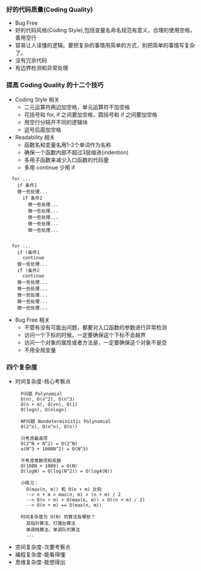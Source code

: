 ### 好的代码质量(Coding Quality)

- Bug Free
- 好的代码风格(Coding Style),包括变量名命名规范有意义，合理的使用空格，善用空行
- 容易让人读懂的逻辑。要把复杂的事情用简单的方式，别把简单的事情写复杂了。
- 没有冗余代码
- 有边界检测和异常处理

### 提高 Coding Quality 的十二个技巧

- Coding Style 相关
  - 二元运算符两边加空格，单元运算符不加空格
  - 花括号和 for, if 之间要加空格，圆括号和 if 之间要加空格
  - 用空行分隔开不同的逻辑块
  - 逗号后面加空格
- Readability 相关
  - 函数名和变量名用1-2个单词作为名称
  - 确保一个函数内部不超过3层缩进(indention)
  - 多用子函数来减少入口函数的代码量
  - 多用 continue 少用 if
```
  for ...
    if 条件1
    做一些处理...
      if 条件2
        做一些处理...
        做一些处理...
        做一些处理...
        做一些处理...
        做一些处理...


  for ...
    if !条件1
      continue
    做一些处理...
    if !条件2
      continue
    做一些处理...
    做一些处理...
    做一些处理...
    做一些处理...
    做一些处理...
```

- Bug Free 相关
  - 不管有没有可能出问题，都要对入口函数的参数进行异常检测
  - 访问一个下标的时候，一定要确保这个下标不会越界
  - 访问一个对象的属性或者方法是，一定要确保这个对象不是空
  - 不用全局变量

### 四个复杂度

- 时间复杂度-核心考察点
  ```
    P问题 Polynomial
    O(n), O(n^2), O(n^3)
    O(n + m), O(✔n), O(1)
    O(logn), O(nlogn)

    NP问题 Nondeterministic Polynomial
    O(2^n), O(n^n), O(n!)

    只考虑最高项
    O(2^N + N^2) = O(2^N)
    o(N^3 + 1000N^2) = O(N^3)

    不考虑常数项和系数
    O(100N + 1000) = O(N)
    O(logN) = O(log(N^2)) = O(log4(N))

    小练习：
      O(max(n, m)) 和 O(n + m) 比较
      --> n + m > max(n, m) > (n + m) / 2
      --> O(n + m) > O(max(n, m)) > O((n + m) / 2)
      --> O(n + m) == O(max(n, m))

    时间复杂度为 O(N) 的算法有哪些？
      双指针算法、打擂台算法
      单调栈算法、单调队列算法
      ...
  ```
- 空间复杂度-次要考察点
- 编程复杂度-能看得懂
- 思维复杂度-能想得出

